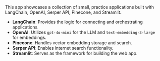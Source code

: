 This app showcases a collection of small, practice applications built with LangChain, OpenAI, Serper API, Pinecone, and Streamlit. 
- **LangChain**: Provides the logic for connecting and orchestrating applications.  
- **OpenAI**: Utilizes `gpt-4o-mini` for the LLM and `text-embedding-3-large` for embeddings.  
- **Pinecone**: Handles vector embedding storage and search.  
- **Serper API**: Enables internet search functionality.  
- **Streamlit**: Serves as the framework for building the web app.